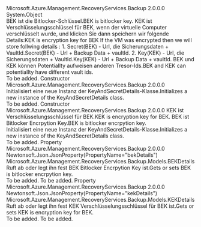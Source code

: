 <Type Name="KeyAndSecretDetails" FullName="Microsoft.Azure.Management.RecoveryServices.Backup.Models.KeyAndSecretDetails">
  <TypeSignature Language="C#" Value="public class KeyAndSecretDetails" />
  <TypeSignature Language="ILAsm" Value=".class public auto ansi beforefieldinit KeyAndSecretDetails extends System.Object" />
  <TypeSignature Language="DocId" Value="T:Microsoft.Azure.Management.RecoveryServices.Backup.Models.KeyAndSecretDetails" />
  <TypeSignature Language="VB.NET" Value="Public Class KeyAndSecretDetails" />
  <TypeSignature Language="F#" Value="type KeyAndSecretDetails = class" />
  <AssemblyInfo>
    <AssemblyName>Microsoft.Azure.Management.RecoveryServices.Backup</AssemblyName>
    <AssemblyVersion>2.0.0.0</AssemblyVersion>
  </AssemblyInfo>
  <Base>
    <BaseTypeName>System.Object</BaseTypeName>
  </Base>
  <Interfaces />
  <Docs>
    <summary>
            <span data-ttu-id="be354-101">BEK ist die Bitlocker-Schlüssel.</span><span class="sxs-lookup"><span data-stu-id="be354-101">BEK is bitlocker key.</span></span>
            <span data-ttu-id="be354-102">KEK ist Verschlüsselungsschlüssel für BEK, wenn der virtuelle Computer verschlüsselt wurde, und klicken Sie dann speichern wir folgende Details:</span><span class="sxs-lookup"><span data-stu-id="be354-102">KEK is encryption key for BEK If the VM was encrypted then we will store follwing details :</span></span>
            1. <span data-ttu-id="be354-103">Secret(BEK) - Url, die Sicherungsdaten + VaultId.</span><span class="sxs-lookup"><span data-stu-id="be354-103">Secret(BEK) - Url + Backup Data + vaultId.</span></span>
            2. <span data-ttu-id="be354-104">Key(KEK) - Url, die Sicherungsdaten + VaultId.</span><span class="sxs-lookup"><span data-stu-id="be354-104">Key(KEK) - Url + Backup Data + vaultId.</span></span>
            <span data-ttu-id="be354-105">BEK und KEK können Potentiallty aufweisen anderen Tresor-Ids.</span><span class="sxs-lookup"><span data-stu-id="be354-105">BEK and KEK can potentiallty have different vault ids.</span></span>
            </summary>
    <remarks>To be added.</remarks>
  </Docs>
  <Members>
    <Member MemberName=".ctor">
      <MemberSignature Language="C#" Value="public KeyAndSecretDetails ();" />
      <MemberSignature Language="ILAsm" Value=".method public hidebysig specialname rtspecialname instance void .ctor() cil managed" />
      <MemberSignature Language="DocId" Value="M:Microsoft.Azure.Management.RecoveryServices.Backup.Models.KeyAndSecretDetails.#ctor" />
      <MemberSignature Language="VB.NET" Value="Public Sub New ()" />
      <MemberType>Constructor</MemberType>
      <AssemblyInfo>
        <AssemblyName>Microsoft.Azure.Management.RecoveryServices.Backup</AssemblyName>
        <AssemblyVersion>2.0.0.0</AssemblyVersion>
      </AssemblyInfo>
      <Parameters />
      <Docs>
        <summary>
            <span data-ttu-id="be354-106">Initialisiert eine neue Instanz der KeyAndSecretDetails-Klasse.</span><span class="sxs-lookup"><span data-stu-id="be354-106">Initializes a new instance of the KeyAndSecretDetails class.</span></span>
            </summary>
        <remarks>To be added.</remarks>
      </Docs>
    </Member>
    <Member MemberName=".ctor">
      <MemberSignature Language="C#" Value="public KeyAndSecretDetails (Microsoft.Azure.Management.RecoveryServices.Backup.Models.KEKDetails kekDetails = null, Microsoft.Azure.Management.RecoveryServices.Backup.Models.BEKDetails bekDetails = null);" />
      <MemberSignature Language="ILAsm" Value=".method public hidebysig specialname rtspecialname instance void .ctor(class Microsoft.Azure.Management.RecoveryServices.Backup.Models.KEKDetails kekDetails, class Microsoft.Azure.Management.RecoveryServices.Backup.Models.BEKDetails bekDetails) cil managed" />
      <MemberSignature Language="DocId" Value="M:Microsoft.Azure.Management.RecoveryServices.Backup.Models.KeyAndSecretDetails.#ctor(Microsoft.Azure.Management.RecoveryServices.Backup.Models.KEKDetails,Microsoft.Azure.Management.RecoveryServices.Backup.Models.BEKDetails)" />
      <MemberSignature Language="F#" Value="new Microsoft.Azure.Management.RecoveryServices.Backup.Models.KeyAndSecretDetails : Microsoft.Azure.Management.RecoveryServices.Backup.Models.KEKDetails * Microsoft.Azure.Management.RecoveryServices.Backup.Models.BEKDetails -&gt; Microsoft.Azure.Management.RecoveryServices.Backup.Models.KeyAndSecretDetails" Usage="new Microsoft.Azure.Management.RecoveryServices.Backup.Models.KeyAndSecretDetails (kekDetails, bekDetails)" />
      <MemberType>Constructor</MemberType>
      <AssemblyInfo>
        <AssemblyName>Microsoft.Azure.Management.RecoveryServices.Backup</AssemblyName>
        <AssemblyVersion>2.0.0.0</AssemblyVersion>
      </AssemblyInfo>
      <Parameters>
        <Parameter Name="kekDetails" Type="Microsoft.Azure.Management.RecoveryServices.Backup.Models.KEKDetails" />
        <Parameter Name="bekDetails" Type="Microsoft.Azure.Management.RecoveryServices.Backup.Models.BEKDetails" />
      </Parameters>
      <Docs>
        <param name="kekDetails"><span data-ttu-id="be354-107">KEK ist Verschlüsselungsschlüssel für BEK.</span><span class="sxs-lookup"><span data-stu-id="be354-107">KEK is encryption key for BEK.</span></span></param>
        <param name="bekDetails"><span data-ttu-id="be354-108">BEK ist Bitlocker Encrpytion Key.</span><span class="sxs-lookup"><span data-stu-id="be354-108">BEK is bitlocker encrpytion key.</span></span></param>
        <summary>
            <span data-ttu-id="be354-109">Initialisiert eine neue Instanz der KeyAndSecretDetails-Klasse.</span><span class="sxs-lookup"><span data-stu-id="be354-109">Initializes a new instance of the KeyAndSecretDetails class.</span></span>
            </summary>
        <remarks>To be added.</remarks>
      </Docs>
    </Member>
    <Member MemberName="BekDetails">
      <MemberSignature Language="C#" Value="public Microsoft.Azure.Management.RecoveryServices.Backup.Models.BEKDetails BekDetails { get; set; }" />
      <MemberSignature Language="ILAsm" Value=".property instance class Microsoft.Azure.Management.RecoveryServices.Backup.Models.BEKDetails BekDetails" />
      <MemberSignature Language="DocId" Value="P:Microsoft.Azure.Management.RecoveryServices.Backup.Models.KeyAndSecretDetails.BekDetails" />
      <MemberSignature Language="VB.NET" Value="Public Property BekDetails As BEKDetails" />
      <MemberSignature Language="F#" Value="member this.BekDetails : Microsoft.Azure.Management.RecoveryServices.Backup.Models.BEKDetails with get, set" Usage="Microsoft.Azure.Management.RecoveryServices.Backup.Models.KeyAndSecretDetails.BekDetails" />
      <MemberType>Property</MemberType>
      <AssemblyInfo>
        <AssemblyName>Microsoft.Azure.Management.RecoveryServices.Backup</AssemblyName>
        <AssemblyVersion>2.0.0.0</AssemblyVersion>
      </AssemblyInfo>
      <Attributes>
        <Attribute>
          <AttributeName>Newtonsoft.Json.JsonProperty(PropertyName="bekDetails")</AttributeName>
        </Attribute>
      </Attributes>
      <ReturnValue>
        <ReturnType>Microsoft.Azure.Management.RecoveryServices.Backup.Models.BEKDetails</ReturnType>
      </ReturnValue>
      <Docs>
        <summary>
            <span data-ttu-id="be354-110">Ruft ab oder legt ihn fest BEK Bitlocker Encrpytion Key ist.</span><span class="sxs-lookup"><span data-stu-id="be354-110">Gets or sets BEK is bitlocker encrpytion key.</span></span>
            </summary>
        <value>To be added.</value>
        <remarks>To be added.</remarks>
      </Docs>
    </Member>
    <Member MemberName="KekDetails">
      <MemberSignature Language="C#" Value="public Microsoft.Azure.Management.RecoveryServices.Backup.Models.KEKDetails KekDetails { get; set; }" />
      <MemberSignature Language="ILAsm" Value=".property instance class Microsoft.Azure.Management.RecoveryServices.Backup.Models.KEKDetails KekDetails" />
      <MemberSignature Language="DocId" Value="P:Microsoft.Azure.Management.RecoveryServices.Backup.Models.KeyAndSecretDetails.KekDetails" />
      <MemberSignature Language="VB.NET" Value="Public Property KekDetails As KEKDetails" />
      <MemberSignature Language="F#" Value="member this.KekDetails : Microsoft.Azure.Management.RecoveryServices.Backup.Models.KEKDetails with get, set" Usage="Microsoft.Azure.Management.RecoveryServices.Backup.Models.KeyAndSecretDetails.KekDetails" />
      <MemberType>Property</MemberType>
      <AssemblyInfo>
        <AssemblyName>Microsoft.Azure.Management.RecoveryServices.Backup</AssemblyName>
        <AssemblyVersion>2.0.0.0</AssemblyVersion>
      </AssemblyInfo>
      <Attributes>
        <Attribute>
          <AttributeName>Newtonsoft.Json.JsonProperty(PropertyName="kekDetails")</AttributeName>
        </Attribute>
      </Attributes>
      <ReturnValue>
        <ReturnType>Microsoft.Azure.Management.RecoveryServices.Backup.Models.KEKDetails</ReturnType>
      </ReturnValue>
      <Docs>
        <summary>
            <span data-ttu-id="be354-111">Ruft ab oder legt ihn fest KEK Verschlüsselungsschlüssel für BEK ist.</span><span class="sxs-lookup"><span data-stu-id="be354-111">Gets or sets KEK is encryption key for BEK.</span></span>
            </summary>
        <value>To be added.</value>
        <remarks>To be added.</remarks>
      </Docs>
    </Member>
  </Members>
</Type>